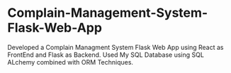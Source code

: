 # Complain-Management-System-Flask-Web-App
Developed a Complain Managment System Flask Web App using React as FrontEnd and Flask as Backend. Used My SQL Database using SQL ALchemy combined with ORM Techniques. 
